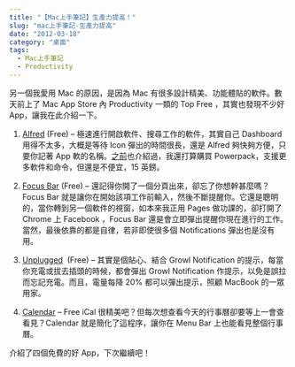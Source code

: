 ```yaml
---
title: "【Mac上手筆記】生產力提高！"
slug: "mac上手筆記-生產力提高"
date: "2012-03-18"
category: "桌面"
tags:
  - Mac上手筆記
  - Productivity
---
```


另一個我愛用 Mac 的原因，是因為 Mac 有很多設計精美、功能體貼的軟件。數天前上了 Mac App Store 內 Productivity 一類的 Top Free ，其實也發現不少好 App，讓我在此介紹一下。

1. [Alfred](http://www.google.com.hk/url?sa=t&rct=j&q=mac+app+store+alfred&source=web&cd=1&ved=0CDUQFjAA&url=http%3A%2F%2Fitunes.apple.com%2Fus%2Fapp%2Falfred%2Fid405843582%3Fmt%3D12&ei=4gYqT8_zJKyPiAeJ5P3qDg&usg=AFQjCNHDuJT7C6lUeRa8C875qgiUV9l_jw&sig2=wnvC2Zj2294cen9c7tBDoA) (Free) – 極速進行開啟軟件、搜尋工作的軟件，其實自己 Dashboard 用得不太多，大概是等待 Icon 彈出的時間很長，還是 Alfred 夠快夠方便，只要你記著 App 軟的名稱。[之前](https://samessenger.wordpress.com/2011/05/17/mac%ef%bc%8dspecial%ef%bc%8dfor%ef%bc%8dmac/)也介紹過，我還打算購買 Powerpack，支援更多軟件和命令，但還是不便宜，15 英鎊。

2. [Focus Bar](http://itunes.apple.com/us/app/focusbar/id443439127?mt=12&ls=1) (Free) – 還記得你開了一個分頁出來，卻忘了你想幹甚麼嗎？Focus Bar 就是讓你在開始該項工作前輸入，然後不斷提醒你。它還是聰明的，當你轉到另一個軟件的視窗，如本來我正用 Pages 做功課的，卻打開了 Chrome 上 Facebook ，Focus Bar 還是會立即彈出提醒你現在進行的工作。當然，最後依靠的都是自律，若非即使很多個 Notifications 彈出也是沒有用。

3. [Unplugged](http://itunes.apple.com/hk/app/unplugged/id423123087?mt=12)  (Free) – 其實是個貼心、結合 Growl Notification 的提示，每當你充電或拔去插頭的時候，都會彈出 Growl Notification 作提示，以免是誤拉而忘記充電。而且，電量每降 20% 都可以彈出提示，照顧 MacBook 的一眾用家。

4. [Calendar](http://itunes.apple.com/hk/app/calendar/id415181149?mt=12) – Free iCal 很精美吧？但每次想查看今天的行事曆卻要等上一會查看見？Calendar 就是簡化了這程序，讓你在 Menu Bar 上也能看見整個行事曆。

介紹了四個免費的好 App，下次繼續吧！
